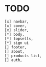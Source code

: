 

#  TODO 
    [x] navbar,
    [x] cover,
    [x] slider,
    [*] body,
    [*] topsells,
    [*] sign ui
    [] footer,
    [] about,
    [] products list,
    [] auth,
